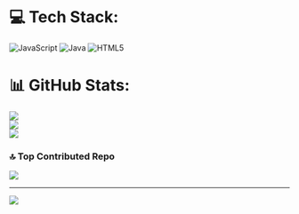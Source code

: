 
# 💻 Tech Stack:
![JavaScript](https://img.shields.io/badge/javascript-%23323330.svg?style=for-the-badge&logo=javascript&logoColor=%23F7DF1E) ![Java](https://img.shields.io/badge/java-%23ED8B00.svg?style=for-the-badge&logo=openjdk&logoColor=white) ![HTML5](https://img.shields.io/badge/html5-%23E34F26.svg?style=for-the-badge&logo=html5&logoColor=white)
# 📊 GitHub Stats:
![](https://github-readme-stats.vercel.app/api?username=doanquyen1905&theme=dark&hide_border=false&include_all_commits=false&count_private=false)<br/>
![](https://github-readme-streak-stats.herokuapp.com/?user=doanquyen1905&theme=dark&hide_border=false)<br/>
![](https://github-readme-stats.vercel.app/api/top-langs/?username=doanquyen1905&theme=dark&hide_border=false&include_all_commits=false&count_private=false&layout=compact)

### 🔝 Top Contributed Repo
![](https://github-contributor-stats.vercel.app/api?username=doanquyen1905&limit=5&theme=dark&combine_all_yearly_contributions=true)

---
[![](https://visitcount.itsvg.in/api?id=doanquyen1905&icon=0&color=0)](https://visitcount.itsvg.in)

<!-- Proudly created with GPRM ( https://gprm.itsvg.in ) -->
